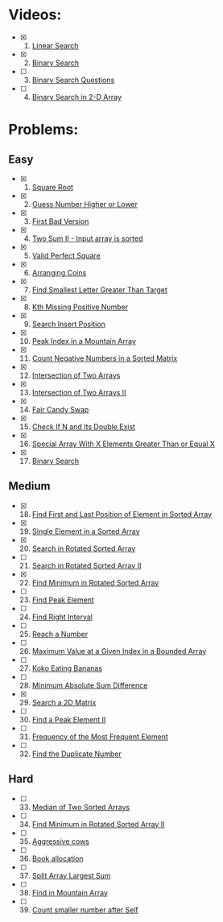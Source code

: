 # Videos:

- [x] 1. [Linear Search](https://youtu.be/_HRA37X8N_Q)
- [x] 2. [Binary Search](https://youtu.be/f6UU7V3szVw)
- [ ] 3. [Binary Search Questions](https://youtu.be/W9QJ8HaRvJQ)
- [ ] 4. [Binary Search in 2-D Array](https://www.youtube.com/watch?v=enI_KyGLYPo)

# Problems:

## Easy

- [x] 1. [Square Root](https://leetcode.com/problems/sqrtx/)
- [x] 2. [Guess Number Higher or Lower](https://leetcode.com/problems/guess-number-higher-or-lower/)
- [x] 3. [First Bad Version](https://leetcode.com/problems/first-bad-version/)
- [x] 4. [Two Sum II - Input array is sorted](https://leetcode.com/problems/two-sum-ii-input-array-is-sorted/)
- [x] 5. [Valid Perfect Square](https://leetcode.com/problems/valid-perfect-square/)
- [x] 6. [Arranging Coins](https://leetcode.com/problems/arranging-coins/)
- [x] 7. [Find Smallest Letter Greater Than Target](https://leetcode.com/problems/find-smallest-letter-greater-than-target/)
- [x] 8. [Kth Missing Positive Number](https://leetcode.com/problems/kth-missing-positive-number/)
- [x] 9. [Search Insert Position](https://leetcode.com/problems/search-insert-position/)
- [x] 10. [Peak Index in a Mountain Array](https://leetcode.com/problems/peak-index-in-a-mountain-array/)
- [x] 11. [Count Negative Numbers in a Sorted Matrix](https://leetcode.com/problems/count-negative-numbers-in-a-sorted-matrix/)
- [x] 12. [Intersection of Two Arrays](https://leetcode.com/problems/intersection-of-two-arrays/)
- [x] 13. [Intersection of Two Arrays II](https://leetcode.com/problems/intersection-of-two-arrays-ii/)
- [x] 14. [Fair Candy Swap](https://leetcode.com/problems/fair-candy-swap/)
- [x] 15. [Check If N and Its Double Exist](https://leetcode.com/problems/check-if-n-and-its-double-exist/)
- [x] 16. [Special Array With X Elements Greater Than or Equal X](https://leetcode.com/problems/special-array-with-x-elements-greater-than-or-equal-x/)
- [x] 17. [Binary Search](https://leetcode.com/problems/binary-search/)

## Medium

- [x] 18. [Find First and Last Position of Element in Sorted Array](https://leetcode.com/problems/find-first-and-last-position-of-element-in-sorted-array/)
- [x] 19. [Single Element in a Sorted Array](https://leetcode.com/problems/single-element-in-a-sorted-array/)
- [x] 20. [Search in Rotated Sorted Array](https://leetcode.com/problems/search-in-rotated-sorted-array/)
- [ ] 21. [Search in Rotated Sorted Array II](https://leetcode.com/problems/search-in-rotated-sorted-array-ii/)
- [x] 22. [Find Minimum in Rotated Sorted Array](https://leetcode.com/problems/find-minimum-in-rotated-sorted-array/)
- [ ] 23. [Find Peak Element](https://leetcode.com/problems/find-peak-element/)
- [ ] 24. [Find Right Interval](https://leetcode.com/problems/find-right-interval/)
- [ ] 25. [Reach a Number](https://leetcode.com/problems/reach-a-number/)
- [ ] 26. [Maximum Value at a Given Index in a Bounded Array](https://leetcode.com/problems/maximum-value-at-a-given-index-in-a-bounded-array/)
- [ ] 27. [Koko Eating Bananas](https://leetcode.com/problems/koko-eating-bananas/)
- [ ] 28. [Minimum Absolute Sum Difference](https://leetcode.com/problems/minimum-absolute-sum-difference/)
- [x] 29. [Search a 2D Matrix](https://leetcode.com/problems/search-a-2d-matrix/)
- [ ] 30. [Find a Peak Element II](https://leetcode.com/problems/find-a-peak-element-ii/)
- [ ] 31. [Frequency of the Most Frequent Element](https://leetcode.com/problems/frequency-of-the-most-frequent-element/)
- [ ] 32. [Find the Duplicate Number](https://leetcode.com/problems/find-the-duplicate-number/)

## Hard

- [ ] 33. [Median of Two Sorted Arrays](https://leetcode.com/problems/median-of-two-sorted-arrays/)
- [ ] 34. [Find Minimum in Rotated Sorted Array II](https://leetcode.com/problems/find-minimum-in-rotated-sorted-array-ii/)
- [ ] 35. [Aggressive cows](https://www.spoj.com/problems/AGGRCOW/)
- [ ] 36. [Book allocation](https://www.geeksforgeeks.org/allocate-minimum-number-pages/)
- [ ] 37. [Split Array Largest Sum](https://leetcode.com/problems/split-array-largest-sum/)
- [ ] 38. [Find in Mountain Array](https://leetcode.com/problems/find-in-mountain-array/)
- [ ] 39. [Count smaller number after Self](https://leetcode.com/problems/count-of-smaller-numbers-after-self/)
